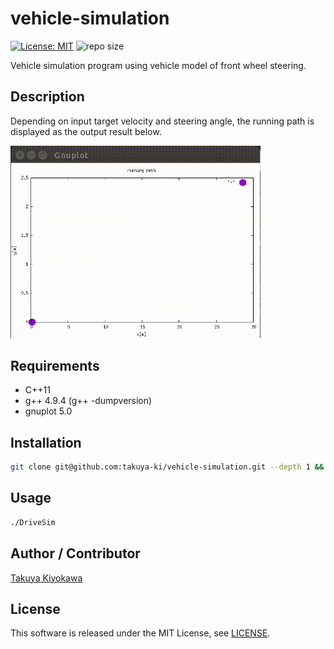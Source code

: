 # vehicle-simulation

[![License: MIT](https://img.shields.io/badge/License-MIT-yellow.svg)](https://opensource.org/licenses/MIT)
![repo size](https://img.shields.io/github/repo-size/takuya-ki/vehicle-simulation)

Vehicle simulation program using vehicle model of front wheel steering.

## Description

Depending on input target velocity and steering angle, the running path is displayed as the output result below.

<img src="./result/result.gif" width="400">

## Requirements

- C++11
- g++ 4.9.4 (g++ -dumpversion)
- gnuplot 5.0

## Installation
```bash
git clone git@github.com:takuya-ki/vehicle-simulation.git --depth 1 && cd vehicle-simulation && make DriveSim  
```

## Usage
```bash
./DriveSim
```

## Author / Contributor

[Takuya Kiyokawa](https://takuya-ki.github.io/)

## License

This software is released under the MIT License, see [LICENSE](./LICENSE).
